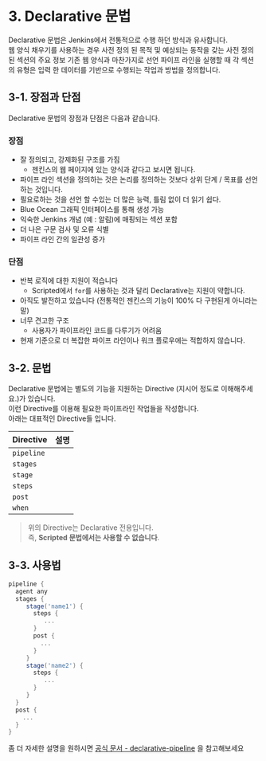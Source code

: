 # 3. Declarative 문법

Declarative 문법은 Jenkins에서 전통적으로 수행 하던 방식과 유사합니다.  
웹 양식 채우기를 사용하는 경우 사전 정의 된 목적 및 예상되는 동작을 갖는 사전 정의 된 섹션의 주요 정보 기존 웹 양식과 마찬가지로 선언 파이프 라인을 실행할 때 각 섹션의 유형은 입력 한 데이터를 기반으로 수행되는 작업과 방법을 정의합니다.

## 3-1. 장점과 단점

Declarative 문법의 장점과 단점은 다음과 같습니다.

### 장점

* 잘 정의되고, 강제화된 구조를 가짐
  * 젠킨스의 웹 페이지에 있는 양식과 같다고 보시면 됩니다.
* 파이프 라인 섹션을 정의하는 것은 논리를 정의하는 것보다 상위 단계 / 목표를 선언하는 것입니다.
* 필요로하는 것을 선언 할 수있는 더 많은 능력, 틀림 없이 더 읽기 쉽다.
* Blue Ocean 그래픽 인터페이스를 통해 생성 가능
* 익숙한 Jenkins 개념 (예 : 알림)에 매핑되는 섹션 포함
* 더 나은 구문 검사 및 오류 식별
* 파이프 라인 간의 일관성 증가

### 단점

* 반복 로직에 대한 지원이 적습니다
  * Scripted에서 ```for```를 사용하는 것과 달리 Declarative는 지원이 약합니다.
* 아직도 발전하고 있습니다 (전통적인 젠킨스의 기능이 100% 다 구현된게 아니라는 말)
* 너무 견고한 구조 
  * 사용자가 파이프라인 코드를 다루기가 어려움
* 현재 기준으로 더 복잡한 파이프 라인이나 워크 플로우에는 적합하지 않습니다.

## 3-2. 문법

Declarative 문법에는 별도의 기능을 지원하는 Directive (지시어 정도로 이해해주세요.)가 있습니다.  
이런 Directive를 이용해 필요한 파이프라인 작업들을 작성합니다.  
아래는 대표적인 Directive들 입니다.

| Directive   |  설명   |
|  ---  |  ---  |
|  ```pipeline```     |    |
|  ```stages```     |      |
|  ```stage```     |       |
|   ```steps```    |     |
|  ```post```     |   |
|  ```when```     |  |

> 위의 Directive는 Declarative 전용입니다.  
즉, **Scripted 문법에서는 사용할 수 없습니다**.

## 3-3. 사용법

```groovy
pipeline {
  agent any
  stages { 
     stage('name1') { 
       steps {      
          ...
       } 
       post {
         ...
       }
     }
     stage('name2') {
       steps {
          ...
       }
     }
  }
  post {
    ...
  } 
}
```

좀 더 자세한 설명을 원하시면 [공식 문서 - declarative-pipeline](https://jenkins.io/doc/book/pipeline/syntax/#declarative-pipeline) 을 참고해보세요
